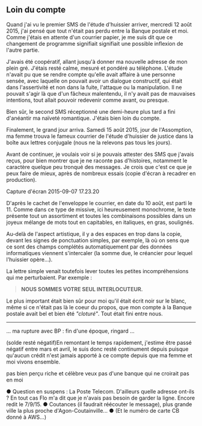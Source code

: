## Loin du compte

Quand j'ai vu le premier SMS de l'étude d'huissier arriver, mercredi 12 août 2015, j'ai pensé que tout n'était pas perdu entre la Banque postale et moi. Comme j'étais en attente d'un courrier papier, je me suis dit que ce changement de programme signifiait signifiait une possible inflexion de l'autre partie.

J'avais été coopératif, allant jusqu'à donner ma nouvelle adresse de mon plein gré. J'étais resté calme, mesuré et pondéré au téléphone. L'étude n'avait pu que se rendre compte qu'elle avait affaire à une personne sensée, avec laquelle on pouvait avoir un dialogue constructif, qui était dans l'assertivité et non dans la fuite, l'attaque ou la manipulation. Il ne pouvait s'agir là que d'un fâcheux malentendu, il n'y avait pas de mauvaises intentions, tout allait pouvoir redevenir comme avant, ou presque.

Bien sûr, le second SMS réceptionné une demi-heure plus tard a fini d'anéantir ma naïveté romantique. J'étais bien loin du compte.

Finalement, le grand jour arriva. Samedi 15 août 2015, jour de l'Assomption, ma femme trouva le fameux courrier de l'étude d'huissier de justice dans la boîte aux lettres conjugale (nous ne la relevons pas tous les jours).

Avant de continuer, je voulais voir si je pouvais attester des SMS que j'avais reçus, pour bien montrer que je ne raconte pas d'histoires, notamment le caractère quelque peu tronqué des messages. Je crois que c'est ce que je peux faire de mieux, après de nombreux essais (copie d'écran à recadrer en production).

Capture d'écran 2015-09-07 17.23.20

D'après le cachet de l'enveloppe le courrier, en date du 10 août, est parti le 11. Comme dans ce type de missive, ici heureusement monochrome, le texte présente tout un assortiment et toutes les combinaisons possibles dans un joyeux mélange de mots tout en capitables, en italiques, en gras, soulignés.

Au-delà de l'aspect artistique, il y a des espaces en trop dans la copie, devant les signes de ponctuation simples, par exemple, là où on sens que ce sont des champs complétés automatiquement par des données informatiques viennent s'intercaler (la somme due, le créancier pour lequel l'huissier opère...).

La lettre simple venait toutefois lever toutes les petites incompréhensions qui me perturbaient. Par exemple :

> **NOUS SOMMES VOTRE SEUL INTERLOCUTEUR.**

Le plus important était bien sûr pour moi qu'il était écrit noir sur le blanc, même si ce n'était pas là le coeur du propos, que mon compte à la Banque postale avait bel et bien été *"cloturé"*. Tout était fini entre nous.


***

... ma rupture avec BP : fin d'une époque, ringard ...

(solde resté négatif)En remontant le temps rapidement, j'estime être passé négatif entre mars et avril, le suis donc resté continument depuis puisque qu'aucun crédit n'est jamais apporté à ce compte depuis que ma femme et moi vivons ensemble. 

pas bien perçu riche et célèbre
veux pas d'une banque qui ne croirait pas en moi

● Question en suspens : La Poste Telecom. D'ailleurs quelle adresse ont-ils ? En tout cas Flo m'a dit que je n'avais pas besoin de garder la ligne. Encore redit le 7/9/15. ● Coutances (il faudrait réécouter le message), plus grande ville la plus proche d'Agon-Coutainville... ● (Et le numéro de carte CB donné à AWS...)
